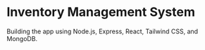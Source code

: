 # Inventory Management System
Building the app using Node.js, Express, React, Tailwind CSS, and MongoDB.

